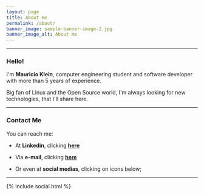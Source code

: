 ```yaml
---
layout: page
title: About me
permalink: /about/
banner_image: sample-banner-image-2.jpg
banner_image_alt: About me
---
```


___

### Hello!

I'm **Mauricio Klein**, computer engineering student and software developer with more than 5 years of experience.

Big fan of Linux and the Open Source world, I'm always looking for new technologies, that I'll share here.

___

### **Contact Me**

You can reach me:

* At **Linkedin**, clicking **[here][linkedin]**

* Via **e-mail**, clicking **<a href="mailto:{{site.email}}">here</a>**

* Or even at **social medias**, clicking on icons below;

---

[linkedin]: https://www.linkedin.com/in/mauricioklein
{% include social.html %}
